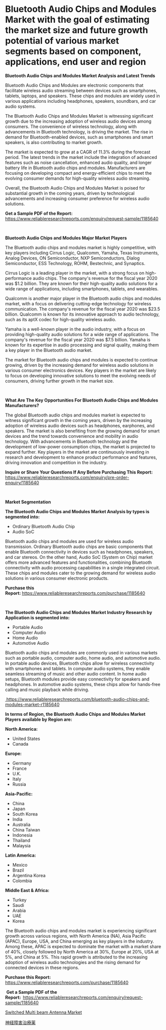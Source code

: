 <p><h1>Bluetooth Audio Chips and Modules Market with the goal of estimating the market size and future growth potential of various market segments based on component, applications, end user and region</h1></p><p><strong>Bluetooth Audio Chips and Modules Market Analysis and Latest Trends</strong></p>
<p><p>Bluetooth Audio Chips and Modules are electronic components that facilitate wireless audio streaming between devices such as smartphones, tablets, laptops, and speakers. These chips and modules are widely used in various applications including headphones, speakers, soundbars, and car audio systems.</p><p>The Bluetooth Audio Chips and Modules Market is witnessing significant growth due to the increasing adoption of wireless audio devices among consumers. The convenience of wireless technology, along with advancements in Bluetooth technology, is driving the market. The rise in demand for Bluetooth-enabled devices, such as smartphones and smart speakers, is also contributing to market growth.</p><p>The market is expected to grow at a CAGR of 11.3% during the forecast period. The latest trends in the market include the integration of advanced features such as noise cancellation, enhanced audio quality, and longer battery life in Bluetooth audio chips and modules. Manufacturers are focusing on developing compact and energy-efficient chips to meet the evolving consumer demands for high-quality wireless audio streaming.</p><p>Overall, the Bluetooth Audio Chips and Modules Market is poised for substantial growth in the coming years, driven by technological advancements and increasing consumer preference for wireless audio solutions.</p></p>
<p><strong>Get a Sample PDF of the Report:&nbsp;</strong> <a href="https://www.reliableresearchreports.com/enquiry/request-sample/1185640">https://www.reliableresearchreports.com/enquiry/request-sample/1185640</a></p>
<p>&nbsp;</p>
<p><strong>Bluetooth Audio Chips and Modules Major Market Players</strong></p>
<p><p>The Bluetooth audio chips and modules market is highly competitive, with key players including Cirrus Logic, Qualcomm, Yamaha, Texas Instruments, Analog Devices, ON Semiconductor, NXP Semiconductors, Dialog Semiconductor, ESS Technology, ROHM, Bestechnic, and Synaptics.</p><p>Cirrus Logic is a leading player in the market, with a strong focus on high-performance audio chips. The company's revenue for the fiscal year 2020 was $1.2 billion. They are known for their high-quality audio solutions for a wide range of applications, including smartphones, tablets, and wearables.</p><p>Qualcomm is another major player in the Bluetooth audio chips and modules market, with a focus on delivering cutting-edge technology for wireless communication. The company's revenue for the fiscal year 2020 was $23.5 billion. Qualcomm is known for its innovative approach to audio technology, such as its aptX codec for high-quality wireless audio.</p><p>Yamaha is a well-known player in the audio industry, with a focus on providing high-quality audio solutions for a wide range of applications. The company's revenue for the fiscal year 2020 was $7.5 billion. Yamaha is known for its expertise in audio processing and signal quality, making them a key player in the Bluetooth audio market.</p><p>The market for Bluetooth audio chips and modules is expected to continue growing, driven by the increasing demand for wireless audio solutions in various consumer electronics devices. Key players in the market are likely to focus on developing innovative solutions to meet the evolving needs of consumers, driving further growth in the market size.</p></p>
<p>&nbsp;</p>
<p><strong>What Are The Key Opportunities For Bluetooth Audio Chips and Modules Manufacturers?</strong></p>
<p><p>The global Bluetooth audio chips and modules market is expected to witness significant growth in the coming years, driven by the increasing adoption of wireless audio devices such as headphones, earphones, and speakers. The market is also benefiting from the growing demand for smart devices and the trend towards convenience and mobility in audio technology. With advancements in Bluetooth technology and the development of low-power consumption chips, the market is projected to expand further. Key players in the market are continuously investing in research and development to enhance product performance and features, driving innovation and competition in the industry.</p></p>
<p><strong>Inquire or Share Your Questions If Any Before Purchasing This Report:</strong> <a href="https://www.reliableresearchreports.com/enquiry/pre-order-enquiry/1185640">https://www.reliableresearchreports.com/enquiry/pre-order-enquiry/1185640</a></p>
<p>&nbsp;</p>
<p><strong>Market Segmentation</strong></p>
<p><strong>The Bluetooth Audio Chips and Modules Market Analysis by types is segmented into:</strong></p>
<p><ul><li>Ordinary Bluetooth Audio Chip</li><li>Audio SoC</li></ul></p>
<p><p>Bluetooth audio chips and modules are used for wireless audio transmission. Ordinary Bluetooth audio chips are basic components that enable Bluetooth connectivity in devices such as headphones, speakers, and car stereos. On the other hand, Audio SoC (System on Chip) market offers more advanced features and functionalities, combining Bluetooth connectivity with audio processing capabilities in a single integrated circuit. These chips and modules cater to the growing demand for wireless audio solutions in various consumer electronic products.</p></p>
<p><strong>Purchase this Report:&nbsp;</strong><a href="https://www.reliableresearchreports.com/purchase/1185640">https://www.reliableresearchreports.com/purchase/1185640</a></p>
<p>&nbsp;</p>
<p><strong>The Bluetooth Audio Chips and Modules Market Industry Research by Application is segmented into:</strong></p>
<p><ul><li>Portable Audio</li><li>Computer Audio</li><li>Home Audio</li><li>Automotive Audio</li></ul></p>
<p><p>Bluetooth audio chips and modules are commonly used in various markets such as portable audio, computer audio, home audio, and automotive audio. In portable audio devices, Bluetooth chips allow for wireless connectivity with smartphones and tablets. In computer audio systems, they enable seamless streaming of music and other audio content. In home audio setups, Bluetooth modules provide easy connectivity for speakers and headphones. In automotive audio systems, these chips allow for hands-free calling and music playback while driving.</p></p>
<p><a href="https://www.reliableresearchreports.com/bluetooth-audio-chips-and-modules-market-r1185640">&nbsp;https://www.reliableresearchreports.com/bluetooth-audio-chips-and-modules-market-r1185640</a></p>
<p><strong>In terms of Region, the Bluetooth Audio Chips and Modules Market Players available by Region are:</strong></p>
<p>
    <p> <strong> North America: </strong>
        <ul>
            <li>United States</li>
            <li>Canada</li>
        </ul>
        </p> 
    <p> <strong> Europe: </strong>
        <ul>
            <li>Germany</li>
            <li>France</li>
            <li>U.K.</li>
            <li>Italy</li>
            <li>Russia</li>
        </ul>
        </p> 
    <p> <strong> Asia-Pacific: </strong>
        <ul>
            <li>China</li>
            <li>Japan</li>
            <li>South Korea</li>
            <li>India</li>
            <li>Australia</li>
            <li>China Taiwan</li>
            <li>Indonesia</li>
            <li>Thailand</li>
            <li>Malaysia</li>
        </ul>
        </p> 
    <p> <strong> Latin America: </strong>
        <ul>
            <li>Mexico</li>
            <li>Brazil</li>
            <li>Argentina Korea</li>
            <li>Colombia</li>
        </ul>
        </p> 
    <p> <strong> Middle East & Africa: </strong>
        <ul>
            <li>Turkey</li>
            <li>Saudi</li>
            <li>Arabia</li>
            <li>UAE</li>
            <li>Korea</li>
        </ul>
    </p>
    </p>
<p><p>The Bluetooth audio chips and modules market is experiencing significant growth across various regions, with North America (NA), Asia Pacific (APAC), Europe, USA, and China emerging as key players in the industry. Among these, APAC is expected to dominate the market with a market share of 40%, closely followed by North America at 30%, Europe at 20%, USA at 5%, and China at 5%. This rapid growth is attributed to the increasing adoption of wireless audio technologies and the rising demand for connected devices in these regions.</p></p>
<p><strong>Purchase this Report: </strong><a href="https://www.reliableresearchreports.com/purchase/1185640">https://www.reliableresearchreports.com/purchase/1185640</a></p>
<p>&nbsp;<strong>Get a Sample PDF of the Report:&nbsp;&nbsp;</strong><a href="https://www.reliableresearchreports.com/enquiry/request-sample/1185640">https://www.reliableresearchreports.com/enquiry/request-sample/1185640</a></p>
<p><strong></strong></p>
<p><p><a href="https://view.publitas.com/reportprime-1/global-switched-multi-beam-antenna-industry-types-applications-market-players-regional-growth-analysis-and-future-scenarios-2024-2031/">Switched Multi beam Antenna Market</a></p><p><a href="https://github.com/SarahFahey88/Market-Research-Report-List-2/blob/main/2495004113068.md">神経障害治療薬</a></p></p>